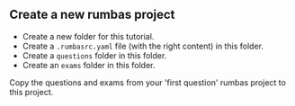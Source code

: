 ## Create a new rumbas project

- Create a new folder for this tutorial.
- Create a `.rumbasrc.yaml` file (with the right content) in this folder.
- Create a `questions` folder in this folder.
- Create an `exams` folder in this folder.

Copy the questions and exams from your 'first question' rumbas project to this project.